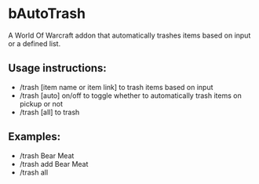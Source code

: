 bAutoTrash
==========

A World Of Warcraft addon that automatically trashes items based on input or a defined list.

Usage instructions:
-------------------

* /trash [item name or item link] to trash items based on input
* /trash [auto] on/off to toggle whether to automatically trash items on pickup or not
* /trash [all] to trash

Examples:
---------

* /trash Bear Meat
* /trash add Bear Meat
* /trash all
